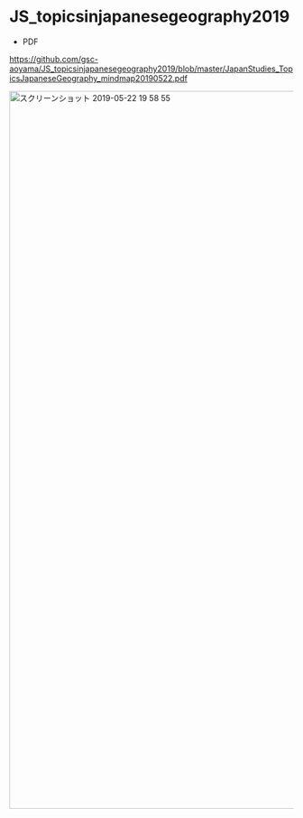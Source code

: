 # JS_topicsinjapanesegeography2019

* PDF

https://github.com/gsc-aoyama/JS_topicsinjapanesegeography2019/blob/master/JapanStudies_TopicsJapaneseGeography_mindmap20190522.pdf

<img width="1272" alt="スクリーンショット 2019-05-22 19 58 55" src="https://user-images.githubusercontent.com/416977/58169602-1f312d80-7ccc-11e9-9d95-70039f2a599b.png">

